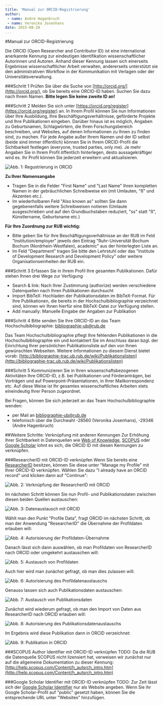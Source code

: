 ```yaml
---
title: 'Manual zur ORCID-Registrierung'
author:
 - name: André Hagenbruch
 - name: Veronika Josenhans
date: 2015-08-20
...
```


#Manual zur ORCID-Registrierung

Die ORCID (Open Researcher and Contributor ID) ist eine international anerkannte Kennung zur eindeutigen Identifikation wissenschaftlicher Autorinnen und Autoren. Anhand dieser Kennung lassen sich einerseits Ergebnisse wissenschaftlicher Arbeit verwalten, andererseits unterstützt sie den administrativen Workflow in der Kommunikation mit Verlagen oder der Universitätsverwaltung. 

###Schritt 1
Prüfen Sie über die Suche von [http://orcid.org/](http://orcid.org/), ob Sie bereits eine ORCID-ID haben. Suchen Sie dazu nach Ihrem Namen. **Bitte legen Sie keine zweite ID an!**

###Schritt 2
Melden Sie sich unter [https://orcid.org/register](https://orcid.org/register) an. In Ihrem Profil können Sie nun Informationen über Ihre Ausbildung, Ihre Beschäftigungsverhältnisse, geförderte Projekte und Ihre Publikationen eingeben. Darüber hinaus ist es möglich, Angaben zu Geburtsnamen, Schlagwörtern, die Ihren Forschungsbereich beschreiben, und Websites, auf denen Informationen zu Ihnen zu finden sind, zu machen. Für jede Angabe außer Ihrem Namen und der ID selbst (beide sind immer öffentlich) können Sie in Ihrem ORCID-Profil die Sichtbarkeit festlegen (everyone, trusted parties, only me). Je mehr Angaben Sie in Ihrem Profil öffentlich hinterlegen, desto aussagekräftiger wird es. Ihr Profil können Sie jederzeit erweitern und aktualisieren.

![Abb. 1: Regustrierung in ORCID](img/orcid2.jpg)

**Zu Ihrer Namensangabe**

   * Tragen Sie in die Felder "First Name" und "Last Name" Ihren kompletten Namen in der gebräuchlichen Schreibweise ein (mit Umlauten, "ß" und Akzenten etc.).
   * Im wiederholbaren Feld "Also known as" sollten Sie dann gegebenenfalls weitere Schreibweisen notieren (Umlaute ausgeschrieben und auf den Grundbuchstaben reduziert, "ss" statt "ß", Künstlername, Geburtsname etc.)

**Für Ihre Zuordnung zur RUB wichtig:**

   * Bitte geben Sie für Ihre Beschäftigungsverhältnisse an der RUB im Feld "Institution/employer" jeweils den Eintrag "Ruhr-Universität Bochum Bochum (Nordrhein-Westfalen), academic" aus der hinterlegten Liste an. 
   * Im Feld "Department" tragen Sie bitte den Lehrstuhl oder das "Institute of Development Research and Development Policy" oder weitere Organisationseinheiten der RUB ein.

###Schritt 3
Erfassen Sie in Ihrem Profil Ihre gesamten Publikationen. Dafür stehen Ihnen drei Wege zur Verfügung

   * Search & link: Nach Ihrer Zustimmung (authorize) werden verschiedene Datenquellen nach Ihren Publikationen durchsucht
   * Import BibTeX: Hochladen der Publikationsdaten im BibTeX-Format. Für Ihre Publikationen, die bereits in der Hochschulbibliographie verzeichnet sind, können wir Ihnen hierfür eine BibTeX-Datei zur Verfügung stellen.
   *  Add manually: Manuelle Eingabe der Angaben zur Publikation

###Schritt 4
Bitte senden Sie Ihre ORCID-ID an das Team Hochschulbibliographie: [bibliographie-ub@rub.de](mailto:bibliographie-ub@rub.de)

Das Team Hochschulbibliographie pflegt Ihre fehlenden Publikationen in die Hochschulbibliographie ein und kontaktiert Sie im Anschluss daran bzgl. der Einrichtung Ihrer persönlichen Publikationsliste auf den von Ihnen gewünschten Webseiten.
Weitere Informationen zu diesem Dienst bietet vorab: [http://bibliographie-trac.ub.rub.de/wiki/Publikationslisten](http://bibliographie-trac.ub.rub.de/wiki/Publikationslisten)

###Schritt 5
Kommunizieren Sie in Ihren wissenschaftsbezogenen Aktivitäten Ihre ORCID-ID, z.B. bei Publikationen und Förderanträgen, bei Vorträgen und auf Powerpoint-Präsentationen, in Ihrer Mailkorrespondenz etc. Auf diese Weise ist Ihr gesamtes wissenschaftliches Arbeiten stets eineindeutig Ihrer Person zugeordnet.

Bei Fragen, können Sie sich jederzeit an das Team Hochschulbibliographie wenden:

* per Mail an [bibliographie-ub@rub.de](mailto:bibliographie-ub@rub.de)
* telefonisch über die Durchwahl -28560 (Veronika Josenhans), -29346 (Andre Hagenbruch)

##Weitere Schritte: Verknüpfung mit anderen Kennungen
Zur Erhöhung Ihrer Sichtbarkeit in Datenquellen wie [Web of Knowledge](http://webofknowledge.com/), [SCOPUS](http://www.scopus.com/) oder [Google Scholar](https://scholar.google.de/) lohnt es sich, die ORCID ID mit diesen Kennungen zu verknüpfen.

###ResearcherID mit ORCID-ID verknüpfen
Wenn Sie bereits eine [ResearcherID](http://www.researcherid.com/) besitzen, können Sie diese unter "Manage my Profile" mit Ihrer ORCID-ID verknüpfen. Wählen Sie dazu "I already have an ORCID record" und klicken dann auf "Continue":

![Abb. 2: Verknüpfung der ResearcherID mit ORCID](img/orcid1.jpg)

Im nächsten Schritt können Sie nun Profil- und Publikationsdaten zwischen diesen beiden Quellen austauschen:

![Abb. 3: Datenaustausch mit ORCID](img/orcid3.jpg)

Wählt man den Punkt "Profile Data", fragt ORCID im nächsten Schritt, ob man der Anwendung "ResearcherID" die Übernahme der Profildaten erlauben will:

![Abb. 4: Autorisierung der Profildaten-Übernahme](img/orcid4.jpg)

Danach lässt sich dann auswählen, ob man Profildaten von ResearcherID nach ORCID oder umgekehrt austauschen will:

![Abb. 5: Austausch von Profildaten](img/orcid5.jpg)

Auch hier wird man zunächst gefragt, ob man dies zulassen will:

![Abb. 6: Autorisierung des Profildatenaustauschs](img/orcid6.jpg)

Genauso lassen sich auch Publikationsdaten austauschen:

![Abb. 7: Austausch von Publikationsdaten](img/orcid7.jpg)

Zunächst wird wiederum gefragt, ob man den Import von Daten aus ResearcherID nach ORCID erlauben will:

![Abb. 8: Autorisierung des Publikationsdatenaustauschs](img/orcid8.jpg)

Im Ergebnis wird diese Publikation dann in ORCID verzeichnet:

![Abb. 9: Publikation in ORCID](img/orcid9.jpg)

###SCOPUS Author Identifier mit ORCID-ID verknüpfen
TODO: Da die RUB die Datenquelle SCOPUS nicht lizensiert hat, verweisen wir zunächst nur auf die allgemeine Dokumentation zu dieser Kennung: [http://help.scopus.com/Content/h_autsrch_intro.htm](http://help.scopus.com/Content/h_autsrch_intro.htm)

###Google Scholar Identifier mit ORCID-ID verknüpfen
TODO: Zur Zeit lässt sich der [Google Scholar Identifier](https://scholar.google.nl/citations?hl=en) nur als Website angeben. Wenn Sie ihr Google Scholar-Profil auf "public" gesetzt haben, können Sie die entsprechende URL unter "Websites" hinzufügen.
